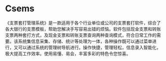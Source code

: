 # Csems
 《支票套打管理系统》是一款适用于各个行业单位或公司的支票套打软件，综合了各大银行的支票模板，帮助您解决手写容易出错的烦恼。软件包括现金支票和转账支票两种套打方式，及现金支票和转账支票查询两种查询模式，符合日常工作的需要。该系统集信息采集、存储、统计等处理为一体，各种操作既可以通过菜单进行，又可以通过系统的管理树导航进行。操作快捷，管理轻松，信息录入智能化，极大提高工作效率。使用易懂、易会，丰富多彩的特色令您惊喜。
